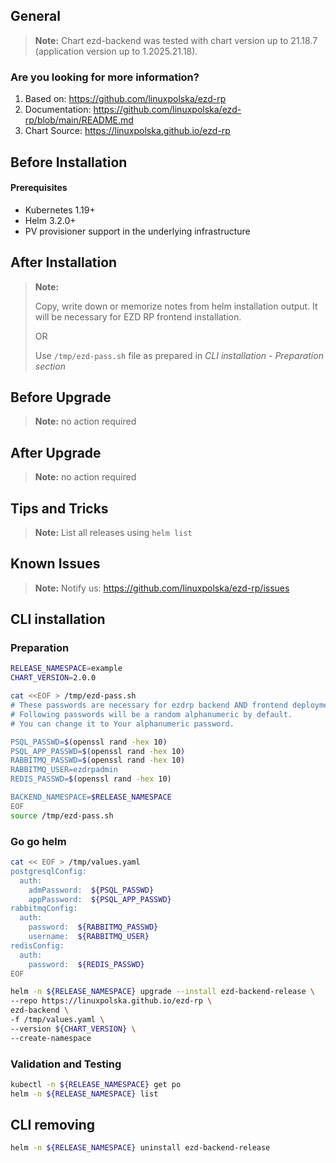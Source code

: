 ## General

> **Note:**
> Chart ezd-backend was tested with chart version up to 21.18.7 (application version up to 1.2025.21.18).

### Are you looking for more information?

1. Based on: https://github.com/linuxpolska/ezd-rp
2. Documentation: https://github.com/linuxpolska/ezd-rp/blob/main/README.md
3. Chart Source: https://linuxpolska.github.io/ezd-rp


## Before Installation

#### Prerequisites

- Kubernetes 1.19+
- Helm 3.2.0+
- PV provisioner support in the underlying infrastructure

## After Installation

> **Note:**
>
> Copy, write down or memorize notes from helm installation output. It will be necessary for EZD RP frontend installation.
>
> OR
>
> Use `/tmp/ezd-pass.sh` file as prepared in *CLI installation - Preparation section*

## Before Upgrade

> **Note:**
> no action required

## After Upgrade

> **Note:**
> no action required


## Tips and Tricks

> **Note:**
> List all releases using `helm list`

## Known Issues

> **Note:**
> Notify us: https://github.com/linuxpolska/ezd-rp/issues

## CLI installation

### Preparation

```bash
RELEASE_NAMESPACE=example
CHART_VERSION=2.0.0

cat <<EOF > /tmp/ezd-pass.sh
# These passwords are necessary for ezdrp backend AND frontend deployments.
# Following passwords will be a random alphanumeric by default.
# You can change it to Your alphanumeric password.

PSQL_PASSWD=$(openssl rand -hex 10)
PSQL_APP_PASSWD=$(openssl rand -hex 10)
RABBITMQ_PASSWD=$(openssl rand -hex 10)
RABBITMQ_USER=ezdrpadmin
REDIS_PASSWD=$(openssl rand -hex 10)

BACKEND_NAMESPACE=$RELEASE_NAMESPACE
EOF
source /tmp/ezd-pass.sh
```

### Go go helm

```bash
cat << EOF > /tmp/values.yaml
postgresqlConfig:
  auth:
    admPassword:  ${PSQL_PASSWD}
    appPassword:  ${PSQL_APP_PASSWD}
rabbitmqConfig:
  auth:
    password:  ${RABBITMQ_PASSWD}
    username:  ${RABBITMQ_USER}
redisConfig:
  auth:
    password:  ${REDIS_PASSWD}
EOF

helm -n ${RELEASE_NAMESPACE} upgrade --install ezd-backend-release \
--repo https://linuxpolska.github.io/ezd-rp \
ezd-backend \
-f /tmp/values.yaml \
--version ${CHART_VERSION} \
--create-namespace
```

### Validation and Testing

```bash
kubectl -n ${RELEASE_NAMESPACE} get po
helm -n ${RELEASE_NAMESPACE} list
```

## CLI removing

```bash
helm -n ${RELEASE_NAMESPACE} uninstall ezd-backend-release
```
